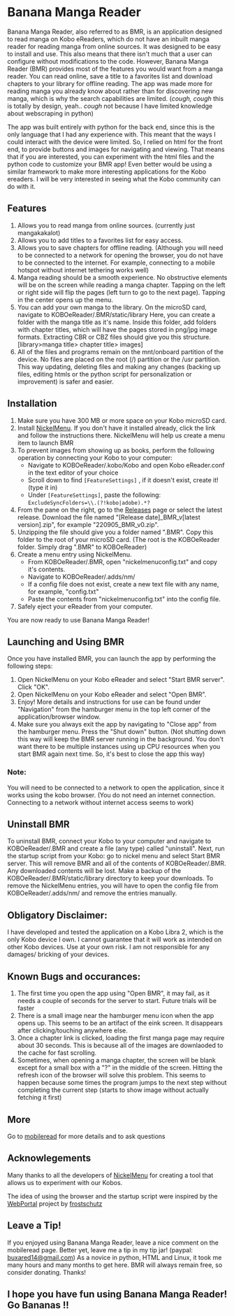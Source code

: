 # Banana Manga Reader
Banana Manga Reader, also referred to as BMR, is an application designed to read manga on Kobo eReaders, which do not have an inbuilt manga reader for reading manga from online sources. It was designed to be easy to install and use. This also means that there isn't much that a user can configure without modifications to the code. However, Banana Manga Reader (BMR) provides most of the features you would want from a manga reader. You can read online, save a title to a favorites list and download chapters to your library for offline reading. The app was made more for reading manga you already know about rather than for discovering new manga, which is why the search capabilities are limited. (*cough, cough* this is totally by design, yeah.. *cough* not because I have limited knowledge about webscraping in python)

The app was built entirely with python for the back end, since this is the only language that I had any experience with. This meant that the ways I could interact with the device were limited. So, I relied on html for the front end, to provide buttons and images for navigating and viewing. That means that if you are interested, you can experiment with the html files and the python code to customize your BMR app! Even better would be using a similar framework to make more interesting applications for the Kobo ereaders. I will be very interested in seeing what the Kobo community can do with it.

## Features
1. Allows you to read manga from online sources. (currently just mangakakalot)
2. Allows you to add titles to a favorites list for easy access.
3. Allows you to save chapters for offline reading. (Although you will need to be connected to a network for opening the browser, you do not have to be connected to the internet. For example, connecting to a mobile hotspot without internet tethering works well)
4. Manga reading should be a smooth experience. No obstructive elements will be on the screen while reading a manga chapter. Tapping on the left or right side will flip the pages (left turn to go to the next page). Tapping in the center opens up the menu.
5. You can add your own manga to the library. On the microSD card, navigate to KOBOeReader/.BMR/static/library Here, you can create a folder with the manga title as it's name. Inside this folder, add folders with chapter titles, which will have the pages stored in png/jpg image formats. Extracting CBR or CBZ files should give you this structure. [library>manga title> chapter title> images]
6. All of the files and programs remain on the  mnt/onboard partition of the device. No files are placed on the root (/) partition or the /usr partition. This way updating, deleting files and making any changes (backing up files, editing htmls or the python script for personalization or improvement) is safer and easier.

## Installation
1. Make sure you have 300 MB or more space on your Kobo microSD card.
2. Install <a href="https://www.mobileread.com/forums/showthread.php?t=329525">NickelMenu</a>. If you don't have it installed already, click the link and follow the instructions there. NickelMenu will help us create a menu item to launch BMR 
3. To prevent images from showing up as books, perform the following operation by connecting your Kobo to your computer:
    - Navigate to KOBOeReader/.kobo/Kobo and open Kobo eReader.conf in the text editor of your choice
    - Scroll down to find `[FeatureSettings]` , if it doesn't exist, create it! (type it in)
    - Under `[FeatureSettings]`, paste the following:     `ExcludeSyncFolders=\\.(?!kobo|adobe).*?`
4. From the pane on the right, go to the <a href="https://github.com/buxared/BananaMangaReader/releases">Releases</a> page or select the latest release. Download the file named "[Release date]_BMR_v[latest version].zip", for example "220905_BMR_v0.zip".
5. Unzipping the file should give you a folder named ".BMR". Copy this folder to the root of your microSD card. (The root is the KOBOeReader folder. Simply drag ".BMR" to KOBOeReader)
6. Create a menu entry using NickelMenu.
    - From KOBOeReader/.BMR, open "nickelmenuconfig.txt" and copy it's contents.
    - Navigate to KOBOeReader/.adds/nm/
    - If a config file does not exist, create a new text file with any name, for example, "config.txt"
    - Paste the contents from "nickelmenuconfig.txt" into the config file.
7. Safely eject your eReader from your computer.

You are now ready to use Banana Manga Reader!

## Launching and Using BMR
Once you have installed BMR, you can launch the app by performing the following steps:
1. Open NickelMenu on your Kobo eReader and select "Start BMR server". Click "OK".
2. Open NickelMenu on your Kobo eReader and select "Open BMR".
3. Enjoy! More details and instructions for use can be found under "Navigation" from the hamburger menu in the top left corner of the application/browser window.
4. Make sure you always exit the app by navigating to "Close app" from the hamburger menu. Press the "Shut down" button. (Not shutting down this way will keep the BMR server running in the background. You don't want there to be multiple instances using up CPU resources when you start BMR again next time. So, it's best to close the app this way)

### Note:
You will need to be connected to a network to open the application, since it works using the kobo browser. (You do not need an internet connection. Connecting to a network without internet access seems to work) 

## Uninstall BMR
To uninstall BMR, connect your Kobo to your computer and navigate to KOBOeReader/.BMR and create a file (any type) called "uninstall".
Next, run the startup script from your Kobo: go to nickel menu and select Start BMR server.
This will remove BMR and all of the contents of KOBOeReader/.BMR. Any downloaded contents will be lost. Make a backup of the KOBOeReader/.BMR/static/library directory to keep your downloads.
To remove the NickelMenu entries, you will have to open the config file from KOBOeReader/.adds/nm/ and remove the entries manually.

## Obligatory Disclaimer:
I have developed and tested the application on a Kobo Libra 2, which is the only Kobo device I own. I cannot guarantee that it will work as intended on other Kobo devices. Use at your own risk. I am not responsible for any damages/ bricking of your devices.

## Known Bugs and occurances:
1. The first time you open the app using "Open BMR", it may fail, as it needs a couple of seconds for the server to start. Future trials will be faster
2. There is a small image near the hamburger menu icon when the app opens up. This seems to be an artifact of the eink screen. It disappears after clicking/touching anywhere else.
3. Once a chapter link is clicked, loading the first manga page may require about 30 seconds. This is because all of the images are downlaoded to the cache for fast scrolling.
4. Sometimes, when opening a manga chapter, the screen will be blank except for a small box with a "?" in the middle of the screen. Hitting the refresh icon of the browser will solve this problem. This seems to happen because some times the program jumps to the next step without completing the current step (starts to show image without actually fetching it first)

## More
Go to <a href="https://www.mobileread.com/forums/showthread.php?t=348950">mobileread</a> for more details and to ask questions

## Acknowlegements
Many thanks to all the developers of <a href="https://github.com/pgaskin/NickelMenu">NickelMenu</a> for creating a tool that allows us to experiment with our Kobos. 

The idea of using the browser and the startup script were inspired by the <a href="https://www.mobileread.com/forums/showthread.php?t=262353">WebPortal</a> project by <a href="https://github.com/frostschutz">frostschutz</a>

## Leave a Tip!
If you enjoyed using Banana Manga Reader, leave a nice comment on the mobileread page. Better yet, leave me a tip in my tip jar! (paypal: buxared14@gmail.com) As a novice in python, HTML and Linux, it took me many hours and many months to get here. BMR will always remain free, so consider donating. Thanks! 
## I hope you have fun using Banana Manga Reader! Go Bananas !!

